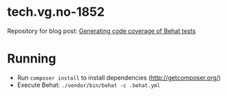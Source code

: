 tech.vg.no-1852
===============
Repository for blog post: [Generating code coverage of Behat tests](http://tech.vg.no/2014/01/21/generating-code-coverage-of-behat-tests/)

Running
=======
 * Run `composer install` to install dependencies (http://getcomposer.org/)
 * Execute Behat: `./vendor/bin/behat -c .behat.yml`

